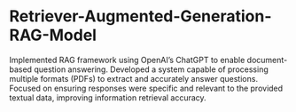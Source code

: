 # Retriever-Augmented-Generation-RAG-Model
Implemented RAG framework using OpenAI’s ChatGPT to enable document-based question answering. Developed a system capable of processing multiple formats (PDFs) to extract and accurately answer questions. Focused on ensuring responses were specific and relevant to the provided textual data, improving information retrieval accuracy.
